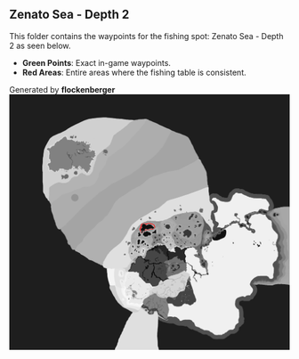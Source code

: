 ## Zenato Sea - Depth 2
This folder contains the waypoints for the fishing spot: Zenato Sea - Depth 2 as seen below.

- **Green Points**: Exact in-game waypoints.
- **Red Areas**: Entire areas where the fishing table is consistent.

Generated by **flockenberger**
![Zenato Sea - Depth 2](./Preview.png?raw=true "Zenato Sea - Depth 2")